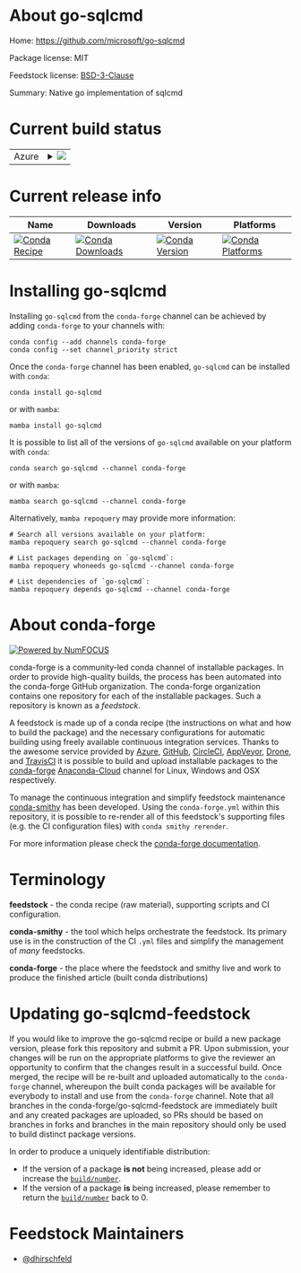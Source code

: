 About go-sqlcmd
===============

Home: https://github.com/microsoft/go-sqlcmd

Package license: MIT

Feedstock license: [BSD-3-Clause](https://github.com/conda-forge/go-sqlcmd-feedstock/blob/main/LICENSE.txt)

Summary: Native go implementation of sqlcmd

Current build status
====================


<table>
    
  <tr>
    <td>Azure</td>
    <td>
      <details>
        <summary>
          <a href="https://dev.azure.com/conda-forge/feedstock-builds/_build/latest?definitionId=16253&branchName=main">
            <img src="https://dev.azure.com/conda-forge/feedstock-builds/_apis/build/status/go-sqlcmd-feedstock?branchName=main">
          </a>
        </summary>
        <table>
          <thead><tr><th>Variant</th><th>Status</th></tr></thead>
          <tbody><tr>
              <td>linux_64</td>
              <td>
                <a href="https://dev.azure.com/conda-forge/feedstock-builds/_build/latest?definitionId=16253&branchName=main">
                  <img src="https://dev.azure.com/conda-forge/feedstock-builds/_apis/build/status/go-sqlcmd-feedstock?branchName=main&jobName=linux&configuration=linux%20linux_64_" alt="variant">
                </a>
              </td>
            </tr><tr>
              <td>osx_64</td>
              <td>
                <a href="https://dev.azure.com/conda-forge/feedstock-builds/_build/latest?definitionId=16253&branchName=main">
                  <img src="https://dev.azure.com/conda-forge/feedstock-builds/_apis/build/status/go-sqlcmd-feedstock?branchName=main&jobName=osx&configuration=osx%20osx_64_" alt="variant">
                </a>
              </td>
            </tr><tr>
              <td>win_64</td>
              <td>
                <a href="https://dev.azure.com/conda-forge/feedstock-builds/_build/latest?definitionId=16253&branchName=main">
                  <img src="https://dev.azure.com/conda-forge/feedstock-builds/_apis/build/status/go-sqlcmd-feedstock?branchName=main&jobName=win&configuration=win%20win_64_" alt="variant">
                </a>
              </td>
            </tr>
          </tbody>
        </table>
      </details>
    </td>
  </tr>
</table>

Current release info
====================

| Name | Downloads | Version | Platforms |
| --- | --- | --- | --- |
| [![Conda Recipe](https://img.shields.io/badge/recipe-go--sqlcmd-green.svg)](https://anaconda.org/conda-forge/go-sqlcmd) | [![Conda Downloads](https://img.shields.io/conda/dn/conda-forge/go-sqlcmd.svg)](https://anaconda.org/conda-forge/go-sqlcmd) | [![Conda Version](https://img.shields.io/conda/vn/conda-forge/go-sqlcmd.svg)](https://anaconda.org/conda-forge/go-sqlcmd) | [![Conda Platforms](https://img.shields.io/conda/pn/conda-forge/go-sqlcmd.svg)](https://anaconda.org/conda-forge/go-sqlcmd) |

Installing go-sqlcmd
====================

Installing `go-sqlcmd` from the `conda-forge` channel can be achieved by adding `conda-forge` to your channels with:

```
conda config --add channels conda-forge
conda config --set channel_priority strict
```

Once the `conda-forge` channel has been enabled, `go-sqlcmd` can be installed with `conda`:

```
conda install go-sqlcmd
```

or with `mamba`:

```
mamba install go-sqlcmd
```

It is possible to list all of the versions of `go-sqlcmd` available on your platform with `conda`:

```
conda search go-sqlcmd --channel conda-forge
```

or with `mamba`:

```
mamba search go-sqlcmd --channel conda-forge
```

Alternatively, `mamba repoquery` may provide more information:

```
# Search all versions available on your platform:
mamba repoquery search go-sqlcmd --channel conda-forge

# List packages depending on `go-sqlcmd`:
mamba repoquery whoneeds go-sqlcmd --channel conda-forge

# List dependencies of `go-sqlcmd`:
mamba repoquery depends go-sqlcmd --channel conda-forge
```


About conda-forge
=================

[![Powered by
NumFOCUS](https://img.shields.io/badge/powered%20by-NumFOCUS-orange.svg?style=flat&colorA=E1523D&colorB=007D8A)](https://numfocus.org)

conda-forge is a community-led conda channel of installable packages.
In order to provide high-quality builds, the process has been automated into the
conda-forge GitHub organization. The conda-forge organization contains one repository
for each of the installable packages. Such a repository is known as a *feedstock*.

A feedstock is made up of a conda recipe (the instructions on what and how to build
the package) and the necessary configurations for automatic building using freely
available continuous integration services. Thanks to the awesome service provided by
[Azure](https://azure.microsoft.com/en-us/services/devops/), [GitHub](https://github.com/),
[CircleCI](https://circleci.com/), [AppVeyor](https://www.appveyor.com/),
[Drone](https://cloud.drone.io/welcome), and [TravisCI](https://travis-ci.com/)
it is possible to build and upload installable packages to the
[conda-forge](https://anaconda.org/conda-forge) [Anaconda-Cloud](https://anaconda.org/)
channel for Linux, Windows and OSX respectively.

To manage the continuous integration and simplify feedstock maintenance
[conda-smithy](https://github.com/conda-forge/conda-smithy) has been developed.
Using the ``conda-forge.yml`` within this repository, it is possible to re-render all of
this feedstock's supporting files (e.g. the CI configuration files) with ``conda smithy rerender``.

For more information please check the [conda-forge documentation](https://conda-forge.org/docs/).

Terminology
===========

**feedstock** - the conda recipe (raw material), supporting scripts and CI configuration.

**conda-smithy** - the tool which helps orchestrate the feedstock.
                   Its primary use is in the construction of the CI ``.yml`` files
                   and simplify the management of *many* feedstocks.

**conda-forge** - the place where the feedstock and smithy live and work to
                  produce the finished article (built conda distributions)


Updating go-sqlcmd-feedstock
============================

If you would like to improve the go-sqlcmd recipe or build a new
package version, please fork this repository and submit a PR. Upon submission,
your changes will be run on the appropriate platforms to give the reviewer an
opportunity to confirm that the changes result in a successful build. Once
merged, the recipe will be re-built and uploaded automatically to the
`conda-forge` channel, whereupon the built conda packages will be available for
everybody to install and use from the `conda-forge` channel.
Note that all branches in the conda-forge/go-sqlcmd-feedstock are
immediately built and any created packages are uploaded, so PRs should be based
on branches in forks and branches in the main repository should only be used to
build distinct package versions.

In order to produce a uniquely identifiable distribution:
 * If the version of a package **is not** being increased, please add or increase
   the [``build/number``](https://docs.conda.io/projects/conda-build/en/latest/resources/define-metadata.html#build-number-and-string).
 * If the version of a package **is** being increased, please remember to return
   the [``build/number``](https://docs.conda.io/projects/conda-build/en/latest/resources/define-metadata.html#build-number-and-string)
   back to 0.

Feedstock Maintainers
=====================

* [@dhirschfeld](https://github.com/dhirschfeld/)

